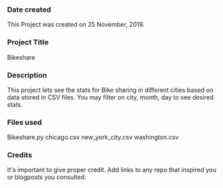 ### Date created
This Project was created on 25 November, 2019.


### Project Title
Bikeshare
### Description
This project lets see the stats for Bike sharing in different cities based on 
data stored in CSV files. You may filter on city, month, day to see desired stats.
### Files used
Bikeshare.py chicago.csv new_york_city.csv washington.csv
### Credits
It's important to give proper credit. Add links to any repo that inspired you or blogposts you consulted.

